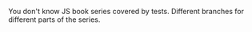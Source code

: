 You don't know JS book series covered by tests. Different branches for different parts of the series.
